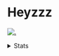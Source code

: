 # Heyzzz  

[![.](https://skillicons.dev/icons?i=js,ts,nextjs,nestjs,mongodb)](https://skillicons.dev)  

<details>
<summary>Stats</summary
<!--START_SECTION:waka-->

```txt
TypeScript   5 hrs 40 mins   ██████████████████████▓░░   91.29 %
JavaScript   22 mins         █▓░░░░░░░░░░░░░░░░░░░░░░░   06.09 %
Bash         3 mins          ▒░░░░░░░░░░░░░░░░░░░░░░░░   00.83 %
YAML         2 mins          ▒░░░░░░░░░░░░░░░░░░░░░░░░   00.80 %
JSON         2 mins          ▒░░░░░░░░░░░░░░░░░░░░░░░░   00.67 %
```

<!--END_SECTION:waka-->
</details>
